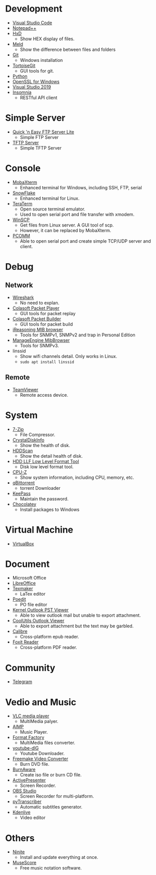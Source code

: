 # Development
* [Visual Studio Code](https://code.visualstudio.com)
* [Notepad++](https://notepad-plus-plus.org/zh/)
* [HxD](https://mh-nexus.de/en/hxd/)
  - Show HEX display of files.
* [Meld](https://meldmerge.org)
  - Show the difference between files and folders
* [Git](https://git-scm.com)
  - Windows installation
* [TortoiseGit](https://tortoisegit.org)
  - GUI tools for git.
* [Python](https://www.python.org/downloads/)
* [OpenSSL for Windows](https://slproweb.com/products/Win32OpenSSL.html)
* [Visual Studio 2019](https://visualstudio.microsoft.com/zh-hant/downloads/?rr=https%3A%2F%2Findex.ros.org%2Fdoc%2Fros2%2FInstallation%2FDashing%2FWindows-Install-Binary%2F)
* [Insomnia](https://insomnia.rest/)
  - RESTful API client

# Simple Server
* [Quick 'n Easy FTP Server Lite](http://www.pablosoftwaresolutions.com/html/quick__n_easy_ftp_server_lite.html)
  - Simple FTP Server
* [TFTP Server](http://tftpd32.jounin.net/tftpd32_download.html)
  - Simple TFTP Server

# Console
* [MobaXterm](https://mobaxterm.mobatek.net)
  - Enhanced terminal for Windows, including SSH, FTP, serial
* [SnowFlake](https://github.com/subhra74/snowflake)
  - Enhanced terminal for Linux.
* [TeraTerm](https://ttssh2.osdn.jp)
  - Open source terminal emulator.
  - Used to open serial port and file transfer with xmodem.
* [WinSCP](https://winscp.net/eng/download.php)
  - Get files from Linux server. A GUI tool of scp.
  - However, it can be replaced by MobaXterm.
* [PCOMM](https://www.moxa.com/Moxa/media/PDIM/S100000217/moxa-pcomm-lite-utility-v1.6.zip)
  - Able to open serial port and create simple TCP/UDP server and client.

# Debug
## Network
* [Wireshark](https://www.wireshark.org/download.html)
  - No need to explan.
* [Colasoft Packet Player](https://www.colasoft.com/packet_player/)
  - GUI tools for packet replay
* [Colasoft Packet Builder](https://www.colasoft.com/packet_builder/)
  - GUI tools for packet build
* [iReasoning MIB browser](https://www.ireasoning.com/mibbrowser.shtml)
  - Tools for SNMPv1, SNMPv2 and trap in Personal Edition
* [ManageEngine MibBrowser](https://www.manageengine.com/products/mibbrowser-free-tool/)
  - Tools for SNMPv3.
* linssid
  - Show wifi channels detail. Only works in Linux. 
  - `sudo apt install linssid`

## Remote
* [TeamViewer](https://www.teamviewer.com/tw/download/windows/)
  - Remote access device.

# System
* [7-Zip](https://www.developershome.com/7-zip/)
  - File Compressor.
* [CrystalDiskInfo](https://crystalmark.info/en/software/crystaldiskinfo/)
  - Show the health of disk.
* [HDDScan](http://hddscan.com/)
  - Show the detail health of disk.
* [HDD LLF Low Level Format Tool](http://hddguru.com/software/HDD-LLF-Low-Level-Format-Tool/)
  - Disk low level format tool.
* [CPU-Z](https://www.cpuid.com/softwares/cpu-z.html)
  - Show system information, including CPU, memory, etc.
* [qBittorrent](https://www.qbittorrent.org/)
  - torrent Downloader
* [KeePass](https://keepass.info)
  - Maintain the password.
* [Chocolatey](https://chocolatey.org/install)
  - Install packages to Windows

# Virtual Machine
* [VirtualBox](https://www.virtualbox.org)

# Document
* Microsoft Office
* [LibreOffice](https://zh-tw.libreoffice.org)
* [Texmaker](https://www.xm1math.net/texmaker/)
  - LaTex editor
* [Poedit](https://poedit.net/download)
  - PO file editor
* [Kernel Outlook PST Viewer](https://www.nucleustechnologies.com/pst-viewer.html)
  - Able to view outlook mail but unable to export attachment.
* [CoolUtils Outlook Viewer](https://www.coolutils.com/OutlookViewer)
  - Able to export attachment but the text may be garbled.
* [Calibre](https://calibre-ebook.com)
  - Cross-platform epub reader.
* [Foxit Reader](http://www.foxitsoftware.tw/downloads/)
  - Cross-platform PDF reader.

# Community
* [Telegram](https://telegram.org)

# Vedio and Music
* [VLC media player](https://www.videolan.org/vlc/index.zh-TW.html)
  - MultiMedia palyer.
* [AIMP](http://www.aimp.ru)
  - Music Player.
* [Format Factory](http://www.pcfreetime.com)
  - MultiMedia files converter.
* [youtube-dlG](https://github.com/MrS0m30n3/youtube-dl-gui)
  - Youtube Downloader.
* [Freemake Video Converter](https://www.freemake.com/tw/free_video_converter/)
  - Burn DVD file.
* [BurnAware](http://www.burnaware.com)
  - Create iso file or burn CD file.
* [ActivePresenter](https://atomisystems.com/download/)
  - Screen Recorder.
* [OBS Studio](https://obsproject.com/)
  - Screen Recorder for multi-platform.
* [pyTranscriber](https://github.com/raryelcostasouza/pyTranscriber)
  - Automatic subtitles generator.
* [Kdenlive](https://kdenlive.org/zh/)
  - Video editor

# Others
* [Ninite](https://ninite.com/)
  - Install and update everything at once.
* [MuseScore](https://musescore.org/)
  - Free music notation software.
